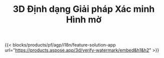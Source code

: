﻿---
title: 3D Định dạng Giải pháp Xác minh Hình mờ 
weight: 7730
url: /vi/verify-watermark
limit: 
description: Xác minh hình mờ mờ từ tệp 3D của bạn.
---
{{< blocks/products/pf/agp/i18n/feature-solution-app url="https://products.aspose.app/3d/verify-watermark/embed&h1&h2" >}}
